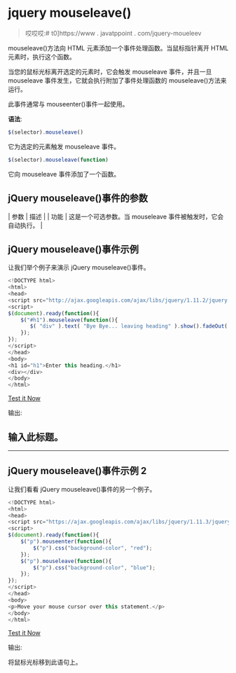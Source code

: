 # jquery mouseleave()

> 哎哎哎:# t0]https://www . javatppoint . com/jquery-moueleev

mouseleave()方法向 HTML 元素添加一个事件处理函数。当鼠标指针离开 HTML 元素时，执行这个函数。

当您的鼠标光标离开选定的元素时，它会触发 mouseleave 事件，并且一旦 mouseleave 事件发生，它就会执行附加了事件处理函数的 mouseleave()方法来运行。

此事件通常与 mouseenter()事件一起使用。

**语法**:

```js
$(selector).mouseleave()

```

它为选定的元素触发 mouseleave 事件。

```js
$(selector).mouseleave(function)

```

它向 mouseleave 事件添加了一个函数。

## jQuery mouseleave()事件的参数

| 参数 | 描述 |
| 功能 | 这是一个可选参数。当 mouseleave 事件被触发时，它会自动执行。 |

## jQuery mouseleave()事件示例

让我们举个例子来演示 jQuery mouseleave()事件。

```js
<!DOCTYPE html>  
<html>  
<head>  
<script src="http://ajax.googleapis.com/ajax/libs/jquery/1.11.2/jquery.min.js"></script>  
<script>  
$(document).ready(function(){  
    $("#h1").mouseleave(function(){  
       $( "div" ).text( "Bye Bye... leaving heading" ).show().fadeOut( 2000 ); 
    });  
});  
</script>  
</head>  
<body>  
<h1 id="h1">Enter this heading.</h1> 
<div></div> 
</body>  
</html>  

```

[Test it Now](https://www.javatpoint.com/oprweb/test.jsp?filename=jquerymouseleave1)

输出:

## 输入此标题。

* * *

## jQuery mouseleave()事件示例 2

让我们看看 jQuery mouseleave()事件的另一个例子。

```js
<!DOCTYPE html>
<html>
<head>
<script src="https://ajax.googleapis.com/ajax/libs/jquery/1.11.3/jquery.min.js"></script>
<script>
$(document).ready(function(){
    $("p").mouseenter(function(){
        $("p").css("background-color", "red");
    });
    $("p").mouseleave(function(){
        $("p").css("background-color", "blue");
    });
});
</script>
</head>
<body>
<p>Move your mouse cursor over this statement.</p>
</body>
</html>

```

[Test it Now](https://www.javatpoint.com/oprweb/test.jsp?filename=jquerymouseleave2)

输出:

将鼠标光标移到此语句上。
